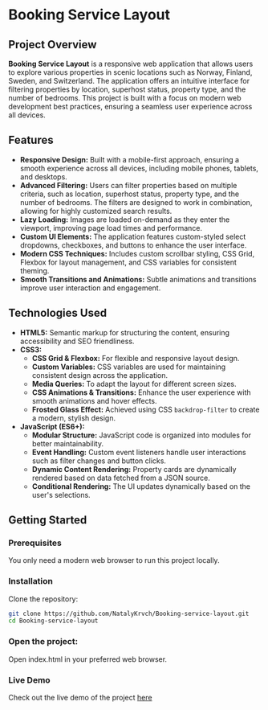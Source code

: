 # Booking Service Layout

## Project Overview
**Booking Service Layout** is a responsive web application that allows users to explore various properties in scenic locations such as Norway, Finland, Sweden, and Switzerland. The application offers an intuitive interface for filtering properties by location, superhost status, property type, and the number of bedrooms. This project is built with a focus on modern web development best practices, ensuring a seamless user experience across all devices.

## Features
- **Responsive Design:** Built with a mobile-first approach, ensuring a smooth experience across all devices, including mobile phones, tablets, and desktops.
- **Advanced Filtering:** Users can filter properties based on multiple criteria, such as location, superhost status, property type, and the number of bedrooms. The filters are designed to work in combination, allowing for highly customized search results.
- **Lazy Loading:** Images are loaded on-demand as they enter the viewport, improving page load times and performance.
- **Custom UI Elements:** The application features custom-styled select dropdowns, checkboxes, and buttons to enhance the user interface.
- **Modern CSS Techniques:** Includes custom scrollbar styling, CSS Grid, Flexbox for layout management, and CSS variables for consistent theming.
- **Smooth Transitions and Animations:** Subtle animations and transitions improve user interaction and engagement.

## Technologies Used
- **HTML5:** Semantic markup for structuring the content, ensuring accessibility and SEO friendliness.
- **CSS3:**
  - **CSS Grid & Flexbox:** For flexible and responsive layout design.
  - **Custom Variables:** CSS variables are used for maintaining consistent design across the application.
  - **Media Queries:** To adapt the layout for different screen sizes.
  - **CSS Animations & Transitions:** Enhance the user experience with smooth animations and hover effects.
  - **Frosted Glass Effect:** Achieved using CSS `backdrop-filter` to create a modern, stylish design.
- **JavaScript (ES6+):**
  - **Modular Structure:** JavaScript code is organized into modules for better maintainability.
  - **Event Handling:** Custom event listeners handle user interactions such as filter changes and button clicks.
  - **Dynamic Content Rendering:** Property cards are dynamically rendered based on data fetched from a JSON source.
  - **Conditional Rendering:** The UI updates dynamically based on the user's selections.

## Getting Started

### Prerequisites
You only need a modern web browser to run this project locally.

### Installation
Clone the repository:

```bash
git clone https://github.com/NatalyKrvch/Booking-service-layout.git
cd Booking-service-layout
```
### Open the project:
Open index.html in your preferred web browser.

### Live Demo

Check out the live demo of the project [here](https://natalykrvch.github.io/Booking-service-layout/)
